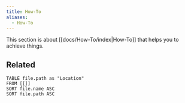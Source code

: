 ```yaml
---
title: How-To
aliases:
  - How-To
---
```

This section is about [[docs/How-To/index|How-To]] that helps you to achieve things.
## Related
```dataview
TABLE file.path as "Location"
FROM [[]] 
SORT file.name ASC
SORT file.path ASC
```